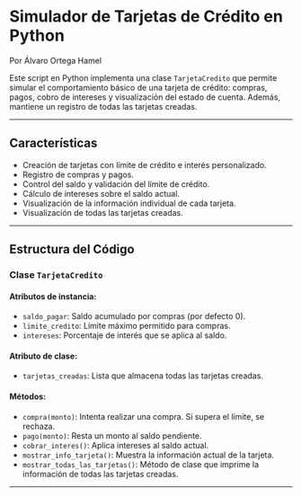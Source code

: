 
# Simulador de Tarjetas de Crédito en Python
Por Álvaro Ortega Hamel

Este script en Python implementa una clase `TarjetaCredito` que permite simular el comportamiento básico de una tarjeta de crédito: compras, pagos, cobro de intereses y visualización del estado de cuenta. Además, mantiene un registro de todas las tarjetas creadas.

---

## Características

- Creación de tarjetas con límite de crédito e interés personalizado.
- Registro de compras y pagos.
- Control del saldo y validación del límite de crédito.
- Cálculo de intereses sobre el saldo actual.
- Visualización de la información individual de cada tarjeta.
- Visualización de todas las tarjetas creadas.

---

## Estructura del Código

### Clase `TarjetaCredito`

#### Atributos de instancia:
- `saldo_pagar`: Saldo acumulado por compras (por defecto 0).
- `limite_credito`: Límite máximo permitido para compras.
- `intereses`: Porcentaje de interés que se aplica al saldo.

#### Atributo de clase:
- `tarjetas_creadas`: Lista que almacena todas las tarjetas creadas.

#### Métodos:
- `compra(monto)`: Intenta realizar una compra. Si supera el límite, se rechaza.
- `pago(monto)`: Resta un monto al saldo pendiente.
- `cobrar_interes()`: Aplica intereses al saldo actual.
- `mostrar_info_tarjeta()`: Muestra la información actual de la tarjeta.
- `mostrar_todas_las_tarjetas()`: Método de clase que imprime la información de todas las tarjetas creadas.

---